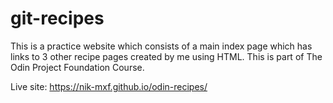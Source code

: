 # git-recipes
This is a practice website which consists of a main index page which has links to 3 other recipe pages created by me using HTML. This is part of The Odin Project Foundation Course.

Live site: https://nik-mxf.github.io/odin-recipes/